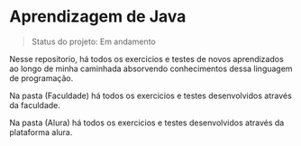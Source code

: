 <h1> Aprendizagem de Java </h1>

> Status do projeto: Em andamento

Nesse repositorio, há todos os exercicios e testes de novos aprendizados ao longo de minha caminhada absorvendo conhecimentos dessa linguagem de programação.

Na pasta (Faculdade) há todos os exercicios e testes desenvolvidos através da faculdade.

Na pasta (Alura) há todos os exercicios e testes desenvolvidos através da plataforma alura.
